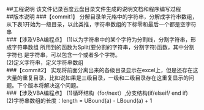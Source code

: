 ﻿##工程说明
该文件记录百度云盘目录文件生成的说明文档和程序编写过程<br>
##版本说明
###【commit1】
分解目录单元格中的字符串，分解成字符串数组，从下表1开始为一级目录，以此类推，字符串数组的下标零和最后一个都是空字符串<br>
###【涉及VBA编程点】
(1)以为字符串中的某个字符为分割线，分割字符串，形成字符串数组
所用到的函数为Split(要分割的字符串，分割字符)函数，其中分割字符也
是字符串，可以包含一个或者多个字符。<br>
(2)定义字符串，定义字符串数组<br>
###【commit2】
实现将前面分离出来的各级目录显示在excel上，但是还存在这大量的重复目录，比如说如果是三级目录，一级和二级目录存在这重复显示的问题。下个版本将解决这个问题。<br>
###【涉及VBA编程点】
(1)循环结构（for/next）,分支结构(if/elseif/ end if)<br>
(2)字符串数组的长度：length = UBound(a) - LBound(a) + 1<br>
